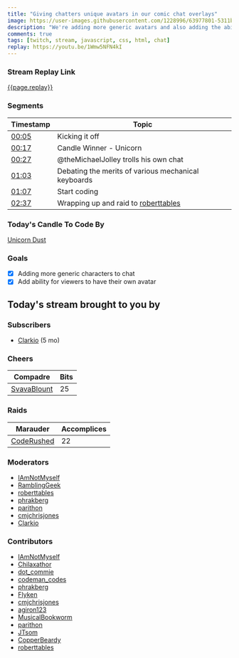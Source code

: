 ```yaml
---
title: "Giving chatters unique avatars in our comic chat overlays"
image: https://user-images.githubusercontent.com/1228996/63977801-5311b100-ca7a-11e9-8f8c-0fdf51e8c372.png
description: "We're adding more generic avatars and also adding the ability for users to have their own avatar."
comments: true
tags: [twitch, stream, javascript, css, html, chat]
replay: https://youtu.be/1Wmw5NFN4kI
---
```


### Stream Replay Link

[{{page.replay}}]({{page.replay}})

<!--more-->

### Segments

| Timestamp | Topic
| ---       | ---
| [00:05]({{page.replay}}?t=600) | Kicking it off |
| [00:17]({{page.replay}}?t=1055.393) | Candle Winner - Unicorn |
| [00:27]({{page.replay}}?t=1647.11) | @theMichaelJolley trolls his own chat |
| [01:03]({{page.replay}}?t=3804.787) | Debating the merits of various mechanical keyboards |
| [01:07]({{page.replay}}?t=4067.978) | Start coding |
| [02:37]({{page.replay}}?t=9476.977) | Wrapping up and raid to [roberttables](https://twitch.tv/roberttables) |

### Today's Candle To Code By

[Unicorn Dust](https://amzn.to/320cEn1)

### Goals

- [x] Adding more generic characters to chat
- [x] Add ability for viewers to have their own avatar

## Today's stream brought to you by

### Subscribers

- [Clarkio](https://twitch.tv/clarkio) (5 mo)

### Cheers

| Compadre            | Bits        |
| ---                 | ---         |
| [SvavaBlount](https://twitch.tv/svavablount) | 25 |

### Raids

| Marauder            | Accomplices |
| ---                 | ---         |
| [CodeRushed](https://twitch.tv/coderushed) | 22 |

### Moderators

- [IAmNotMyself](https://twitch.tv/iamnotmyself)
- [RamblingGeek](https://twitch.tv/ramblinggeek)
- [roberttables](https://twitch.tv/roberttables)
- [phrakberg](https://twitch.tv/phrakberg)
- [parithon](https://twitch.tv/parithon)
- [cmjchrisjones](https://twitch.tv/cmjchrisjones)
- [Clarkio](https://twitch.tv/clarkio)

### Contributors

- [IAmNotMyself](https://twitch.tv/iamnotmyself)
- [Chilaxathor](https://twitch.tv/chilaxathor)
- [dot_commie](https://twitch.tv/dot_commie)
- [codeman_codes](https://twitch.tv/codeman_codes)
- [phrakberg](https://twitch.tv/phrakberg)
- [Flyken](https://twitch.tv/flyken)
- [cmjchrisjones](https://twitch.tv/cmjchrisjones)
- [agiron123](https://twitch.tv/agiron123)
- [MusicalBookworm](https://twitch.tv/musicalbookworm)
- [parithon](https://twitch.tv/parithon)
- [JTsom](https://twitch.tv/jtsom)
- [CopperBeardy](https://twitch.tv/copperbeardy)
- [roberttables](https://twitch.tv/roberttables)
